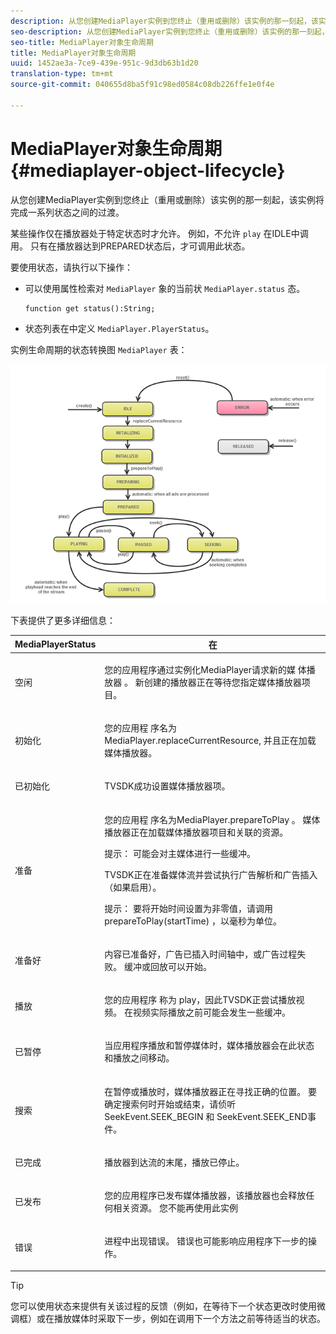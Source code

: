 ```yaml
---
description: 从您创建MediaPlayer实例到您终止（重用或删除）该实例的那一刻起，该实例将完成一系列状态之间的过渡。
seo-description: 从您创建MediaPlayer实例到您终止（重用或删除）该实例的那一刻起，该实例将完成一系列状态之间的过渡。
seo-title: MediaPlayer对象生命周期
title: MediaPlayer对象生命周期
uuid: 1452ae3a-7ce9-439e-951c-9d3db63b1d20
translation-type: tm+mt
source-git-commit: 040655d8ba5f91c98ed0584c08db226ffe1e0f4e

---
```



# MediaPlayer对象生命周期{#mediaplayer-object-lifecycle}

从您创建MediaPlayer实例到您终止（重用或删除）该实例的那一刻起，该实例将完成一系列状态之间的过渡。

某些操作仅在播放器处于特定状态时才允许。 例如，不允许 `play` 在IDLE中调用。 只有在播放器达到PREPARED状态后，才可调用此状态。

要使用状态，请执行以下操作：

* 可以使用属性检索对 `MediaPlayer` 象的当前状 `MediaPlayer.status` 态。

   ```
   function get status():String;
   ```

* 状态列表在中定义 `MediaPlayer.PlayerStatus`。

实例生命周期的状态转换图 `MediaPlayer` 表：
<!--<a id="fig_1C55DE3F186F4B36AFFDCDE90379534C"></a>-->

![](assets/player-state-transitions-diagram-flash-1_2_web.png)

下表提供了更多详细信息：

<table id="table_426F0093E4214EA88CD72A7796B58DFD"> 
 <thead> 
  <tr> 
   <th colname="col1" class="entry"> <span class="codeph"> MediaPlayerStatus </span> </th> 
   <th colname="col2" class="entry"> 在 </th> 
  </tr> 
 </thead>
 <tbody> 
  <tr> 
   <td colname="col1"> <span class="codeph"> 空闲 </span> </td> 
   <td colname="col2"> <p> 您的应用程序通过实例化MediaPlayer请求新的媒 <span class="codeph"> 体播放器 </span>。 新创建的播放器正在等待您指定媒体播放器项目。 </p> </td> 
  </tr> 
  <tr> 
   <td colname="col1"> <span class="codeph"> 初始化 </span> </td> 
   <td colname="col2"> <p>您的应用程 <span class="codeph"> 序名为MediaPlayer.replaceCurrentResource, </span>并且正在加载媒体播放器。 </p> </td> 
  </tr> 
  <tr> 
   <td colname="col1"> <span class="codeph"> 已初始化 </span> </td> 
   <td colname="col2"> <p>TVSDK成功设置媒体播放器项。 </p> </td> 
  </tr> 
  <tr> 
   <td colname="col1"> <span class="codeph"> 准备 </span> </td> 
   <td colname="col2"> <p>您的应用程 <span class="codeph"> 序名为MediaPlayer.prepareToPlay </span>。 媒体播放器正在加载媒体播放器项目和关联的资源。 </p> <p>提示： 可能会对主媒体进行一些缓冲。 </p> <p>TVSDK正在准备媒体流并尝试执行广告解析和广告插入（如果启用）。 </p> <p>提示： 要将开始时间设置为非零值，请调用 <span class="codeph"> prepareToPlay(startTime) </span> ，以毫秒为单位。 </p> </td> 
  </tr> 
  <tr> 
   <td colname="col1"> <span class="codeph"> 准备好 </span> </td> 
   <td colname="col2"> <p>内容已准备好，广告已插入时间轴中，或广告过程失败。 缓冲或回放可以开始。 </p> </td> 
  </tr> 
  <tr> 
   <td colname="col1"> <span class="codeph"> 播放 </span> </td> 
   <td colname="col2"> <p>您的应用程序 <span class="codeph"> 称为 </span>play，因此TVSDK正尝试播放视频。 在视频实际播放之前可能会发生一些缓冲。 </p> </td> 
  </tr> 
  <tr> 
   <td colname="col1"> <span class="codeph"> 已暂停 </span> </td> 
   <td colname="col2"> <p>当应用程序播放和暂停媒体时，媒体播放器会在此状态和播放之间移动。 </p> </td> 
  </tr> 
  <tr> 
   <td colname="col1"> <span class="codeph"> 搜索 </span> </td> 
   <td colname="col2"> <p>在暂停或播放时，媒体播放器正在寻找正确的位置。 要确定搜索何时开始或结束，请侦听 <span class="codeph"> SeekEvent.SEEK_BEGIN </span> 和 <span class="codeph"> SeekEvent.SEEK_END事 </span> 件。 </p> </td> 
  </tr> 
  <tr> 
   <td colname="col1"> <span class="codeph"> 已完成 </span> </td> 
   <td colname="col2"> <p>播放器到达流的末尾，播放已停止。 </p> </td> 
  </tr> 
  <tr> 
   <td colname="col1"> <span class="codeph"> 已发布 </span> </td> 
   <td colname="col2"> <p>您的应用程序已发布媒体播放器，该播放器也会释放任何相关资源。 您不能再使用此实例 </p> </td> 
  </tr> 
  <tr> 
   <td colname="col1"> <span class="codeph"> 错误 </span> </td> 
   <td colname="col2"> <p>进程中出现错误。 错误也可能影响应用程序下一步的操作。 </p> </td> 
  </tr> 
 </tbody> 
</table>

>[!TIP]
>
>您可以使用状态来提供有关该过程的反馈（例如，在等待下一个状态更改时使用微调框）或在播放媒体时采取下一步，例如在调用下一个方法之前等待适当的状态。

